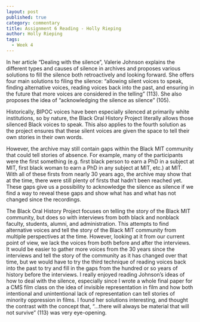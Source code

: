 ```yaml
---
layout: post
published: true
category: commentary
title: Assignment 6 Reading - Holly Rieping
author: Holly Rieping
tags:
  - Week 4
---
```

In her article “Dealing with the silence”, Valerie Johnson explains the different types and causes of silence in archives and proposes various solutions to fill the silence both retroactively and looking forward. She offers four main solutions to filing the silence: “allowing silent voices to speak, finding alternative voices, reading voices back into the past, and ensuring in the future that more voices are considered in the telling” (113). She also proposes the idea of “acknowledging the silence as silence” (105).

Historically, BIPOC voices have been especially silenced at primarily white institutions, so by nature, the Black Oral History Project literally allows those silenced Black voices to speak. This also applies to the fourth solution as the project ensures that these silent voices are given the space to tell their own stories in their own words. 

However, the archive may still contain gaps within the Black MIT community that could tell stories of absence. For example, many of the participants were the first something (e.g. first black person to earn a PhD in a subject at MIT, first black woman to earn a PhD in any subject at MIT, etc.) at MIT. With all of these firsts from nearly 30 years ago, the archive may show that at the time, there were still plenty of firsts that hadn’t been reached yet. These gaps give us a possibility to acknowledge the silence as silence if we find a way to reveal these gaps and show what has and what has not changed since the recordings.

The Black Oral History Project focuses on telling the story of the Black MIT community, but does so with interviews from both black and nonblack faculty, students, alumni, and administration. This attempts to find alternative voices and tell the story of the Black MIT community from multiple perspectives at the time. However, looking at it from our current point of view, we lack the voices from both before and after the interviews. It would be easier to gather more voices from the 30 years since the interviews and tell the story of the community as it has changed over that time, but we would have to try the third technique of reading voices back into the past to try and fill in the gaps from the hundred or so years of history before the interviews. 
I really enjoyed reading Johnson’s ideas of how to deal with the silence, especially since I wrote a whole final paper for a CMS film class on the idea of invisible representation in film and how both intentional and unintentional lack of representation can tell stories of minority oppression in films. I found her solutions interesting, and thought the contrast with the concept that, “...there will always be material that will not survive” (113) was very eye-opening.
